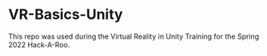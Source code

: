# VR-Basics-Unity

This repo was used during the Virtual Reality in Unity Training for the Spring 2022 Hack-A-Roo.
